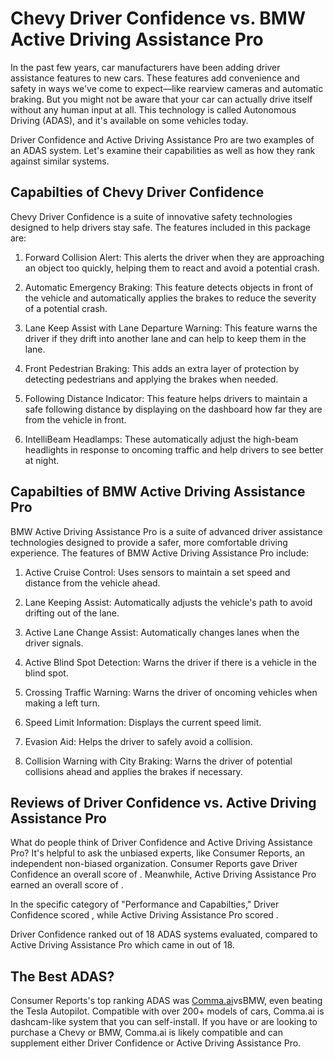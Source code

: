 # Chevy Driver Confidence vs. BMW Active Driving Assistance Pro

In the past few years, car manufacturers have been adding driver assistance features to new cars. These features add convenience and safety in ways we've come to expect—like rearview cameras and automatic braking. But you might not be aware that your car can actually drive itself without any human input at all. This technology is called Autonomous Driving (ADAS), and it's available on some vehicles today.

Driver Confidence and Active Driving Assistance Pro are two examples of an ADAS system. Let's examine their capabilities as well as how they rank against similar systems.

## Capabilties of Chevy Driver Confidence

Chevy Driver Confidence is a suite of innovative safety technologies designed to help drivers stay safe. The features included in this package are:

1. Forward Collision Alert: This alerts the driver when they are approaching an object too quickly, helping them to react and avoid a potential crash.

2. Automatic Emergency Braking: This feature detects objects in front of the vehicle and automatically applies the brakes to reduce the severity of a potential crash.

3. Lane Keep Assist with Lane Departure Warning: This feature warns the driver if they drift into another lane and can help to keep them in the lane.

4. Front Pedestrian Braking: This adds an extra layer of protection by detecting pedestrians and applying the brakes when needed.

5. Following Distance Indicator: This feature helps drivers to maintain a safe following distance by displaying on the dashboard how far they are from the vehicle in front.

6. IntelliBeam Headlamps: These automatically adjust the high-beam headlights in response to oncoming traffic and help drivers to see better at night.

## Capabilties of BMW Active Driving Assistance Pro

BMW Active Driving Assistance Pro is a suite of advanced driver assistance technologies designed to provide a safer, more comfortable driving experience. The features of BMW Active Driving Assistance Pro include:

1. Active Cruise Control: Uses sensors to maintain a set speed and distance from the vehicle ahead.

2. Lane Keeping Assist: Automatically adjusts the vehicle&#39;s path to avoid drifting out of the lane.

3. Active Lane Change Assist: Automatically changes lanes when the driver signals.

4. Active Blind Spot Detection: Warns the driver if there is a vehicle in the blind spot.

5. Crossing Traffic Warning: Warns the driver of oncoming vehicles when making a left turn.

6. Speed Limit Information: Displays the current speed limit.

7. Evasion Aid: Helps the driver to safely avoid a collision.

8. Collision Warning with City Braking: Warns the driver of potential collisions ahead and applies the brakes if necessary.

## Reviews of Driver Confidence vs. Active Driving Assistance Pro
What do people think of Driver Confidence and Active Driving Assistance Pro? It's helpful to ask the unbiased experts, like Consumer Reports, an independent non-biased organization. Consumer Reports gave Driver Confidence an overall score of . Meanwhile, Active Driving Assistance Pro earned an overall score of .

In the specific category of "Performance and Capabilties," Driver Confidence scored , while Active Driving Assistance Pro scored .

Driver Confidence ranked  out of 18 ADAS systems evaluated, compared to Active Driving Assistance Pro which came in  out of 18.

## The Best ADAS?
Consumer Reports's top ranking ADAS was [Comma.ai](https://comma.ai?utm_medium=ref&utm_source=jwith&utm_campaign=Chevy)vsBMW, even beating the Tesla Autopilot. Compatible with over 200+ models of cars, Comma.ai is dashcam-like system that you can self-install. If you have or are looking to purchase a Chevy or BMW, Comma.ai is likely compatible and can supplement either Driver Confidence or Active Driving Assistance Pro. 


